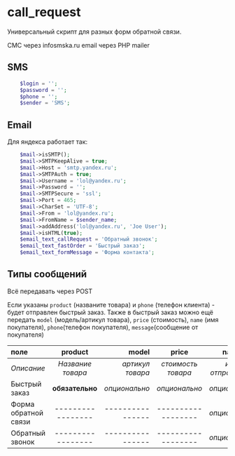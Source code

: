 call_request
============
Универсальный скрипт для разных форм обратной связи.

СМС через infosmska.ru
email через PHP mailer

SMS
-------

```php
    $login = '';
    $password = '';
    $phone = '';
    $sender = 'SMS';
```

Email
-------

Для яндекса работает так:

```php
    $mail->isSMTP();
    $mail->SMTPKeepAlive = true;
    $mail->Host = 'smtp.yandex.ru';
    $mail->SMTPAuth = true;
    $mail->Username = 'lol@yandex.ru';
    $mail->Password = '';
    $mail->SMTPSecure = 'ssl';
    $mail->Port = 465;
    $mail->CharSet = 'UTF-8';
    $mail->From = 'lol@yandex.ru';
    $mail->FromName = $sender_name;
    $mail->addAddress('lol@yandex.ru', 'Joe User');
    $mail->isHTML(true);
    $email_text_callRequest = 'Обратный звонок';
    $email_text_fastOrder = 'Быстрый заказ';
    $email_text_formMessage = 'Форма контакта';
```

Типы сообщений
-------

Всё передавать через POST

Если указаны `product` (названите товара) и `phone` (телефон клиента) - будет отправлен быстрый заказ. Также в быстрый заказ можно ещё передать `model` (модель/артикул товара), `price` (стоимость), `name` (имя покупателя), `phone`(телефон покупателя), `message`(сообщение от покупателя)

| поле                 | product        | model | price | name | email | phone | message
| :--------------------|:---------------:| --------------:|:--------------:|:-------------:|:---------------:|:-----------------:|:-------------------:|
| *Описание*           |*Название товара*|*артикул товара*|*стоимость товара*|*имя отправителя*|*email отправителя*|*телефон отправителя*|*сообщение отправителя*|
| Быстрый заказ        | **обязательно** |   *опционально*| *опционально*    | *опционально*   | *опционально*     |  **обязательно**    |*опционально*          |
| Форма обратной связи |-----------------|----------------|------------------|   *опционально* |   **обязательно** |*опционально*        |  **обязательно**      |
| Обратный звонок      |-----------------|----------------|------------------|*опционально*    |*опционально*      |**обязательно**      |*опционально*          |
